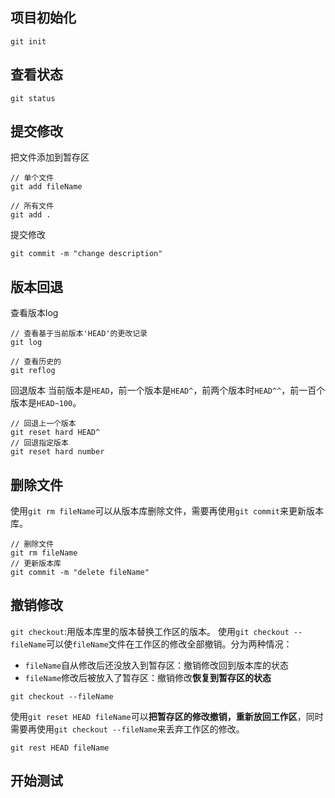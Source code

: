 ## 项目初始化
```git
git init
```
## 查看状态
```bush
git status
```
## 提交修改
把文件添加到暂存区
```bush
// 单个文件
git add fileName

// 所有文件
git add .
```
提交修改
```bush
git commit -m "change description"
```
## 版本回退
查看版本log
```
// 查看基于当前版本'HEAD'的更改记录
git log

// 查看历史的
git reflog
```
回退版本
当前版本是`HEAD`，前一个版本是`HEAD^`，前两个版本时`HEAD^^`，前一百个版本是`HEAD~100`。
```bush
// 回退上一个版本
git reset hard HEAD^
// 回退指定版本
git reset hard number
```
## 删除文件
使用`git rm fileName`可以从版本库删除文件，需要再使用`git commit`来更新版本库。
```bush
// 删除文件
git rm fileName
// 更新版本库
git commit -m "delete fileName"
```
## 撤销修改
`git checkout`:用版本库里的版本替换工作区的版本。
使用`git checkout --fileName`可以使`fileName`文件在工作区的修改全部撤销。分为两种情况：
- `fileName`自从修改后还没放入到暂存区：撤销修改回到版本库的状态
- `fileName`修改后被放入了暂存区：撤销修改**恢复到暂存区的状态**
```bush
git checkout --fileName
```
使用`git reset HEAD fileName`可以**把暂存区的修改撤销，重新放回工作区**，同时需要再使用`git checkout --fileName`来丢弃工作区的修改。
```bush
git rest HEAD fileName
```
## 开始测试

